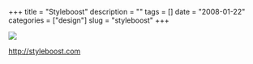 +++
title = "Styleboost"
description = ""
tags = []
date = "2008-01-22"
categories = ["design"]
slug = "styleboost"
+++


 

  <div id="screens-thumbs" class="clearfix">
    <div class="txt-center" id="design-submission"><a href="http://styleboost.com/"><img id='bluga-thumbnail-1102' class='bluga-thumbnail large' src='/media/bluga/
wt47f2820528564_0.jpg'/></a></div>  
  </div>   
<p><a href="http://styleboost.com/">http://styleboost.com</a></p>




